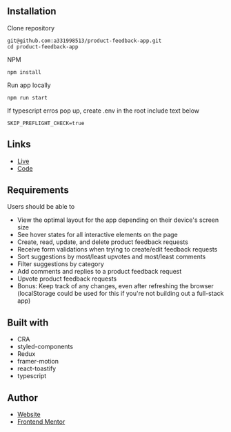 
## Installation

Clone repository

```
git@github.com:a331998513/product-feedback-app.git
cd product-feedback-app
```

NPM

```npm install```

Run app locally

```npm run start```

If typescript erros pop up, create .env in the root include text below
```
SKIP_PREFLIGHT_CHECK=true
```

## Links
- [Live](https://product-feedback-app.herokuapp.com/)
- [Code](https://github.com/a331998513/product-feedback-app)

## Requirements

Users should be able to 

- View the optimal layout for the app depending on their device's screen size
- See hover states for all interactive elements on the page
- Create, read, update, and delete product feedback requests
- Receive form validations when trying to create/edit feedback requests
- Sort suggestions by most/least upvotes and most/least comments
- Filter suggestions by category
- Add comments and replies to a product feedback request
- Upvote product feedback requests
- Bonus: Keep track of any changes, even after refreshing the browser (localStorage could be used for this if you're not building out a full-stack app)


## Built with
- CRA
- styled-components
- Redux
- framer-motion
- react-toastify
- typescript

## Author
- [Website](https://www.jayyy.site/)
- [Frontend Mentor](https://www.frontendmentor.io/profile/a331998513)
